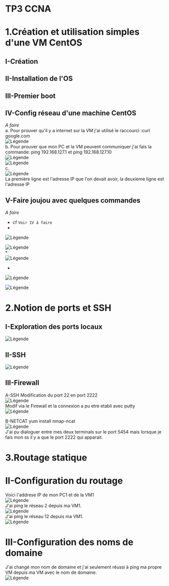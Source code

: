 # TP3 CCNA
# 1.Création et utilisation simples d'une VM CentOS
## I-Création
## II-Installation de l'OS
## III-Premier boot
## IV-Config réseau d'une machine CentOS

   *A faire*  
   a. Pour prouver qu'il y a internet sur la VM j'ai utilisé le raccourci :curl google.com  
   ![Légende](IMG/IMG1.PNG)  
   b. Pour prouver que mon PC et la VM peuvent communiquer j'ai fais la commande: ping 192.168.127.1 et ping 192.168.127.10  
   ![Légende](IMG/IMG2.PNG)  
   ![Légende](IMG/IMG3.PNG)  
   c.  
   ![Légende](IMG/IMG4.PNG)  
   La première ligne est l'adresse IP que l'on devait avoir, la deuxieme ligne est l'adresse IP
   
## V-Faire joujou avec quelques commandes
   *A faire*  
   * cf `Voir IV à faire`  
   *  
   ![Légende](IMG/IMG4_1.PNG)  
   
   ![Légende](IMG/IMG5_1.PNG)  
   *  
   ![Légende](IMG/IMG6.PNG)  
  
   *  
   ![Légende](IMG/IMG7.PNG)  
   
   ![Légende](IMG/IMG8.PNG)  
   
   # 2.Notion de ports et SSH
   
  ## I-Exploration des ports locaux
  ![Légende](IMG/IMG9.PNG)  
  ## II-SSH
  ![Légende](IMG/IMG11.PNG)  
  ## III-Firewall
  A-SSH
  Modification du port 22 en port 2222  
  ![Légende](IMG/IMG12.PNG)    
  Modif via le Firewall et la connexion a pu etre etabli avec putty  
  ![Légende](IMG/IMG13.PNG)  
  
  B-NETCAT
  yum install nmap-ncat  
  ![Légende](IMG/IMG14.PNG)  
J'ai pu dialoguer entre mes deux terminals sur le port 5454 mais lorsque je fais mon ss il y a que le port 2222 qui apparait.

   # 3.Routage statique
   
   # II-Configuration du routage
   Voici l'addrese IP de mon PC1 et de la VM1  
   ![Légende](IMG/IMG15.PNG)  
   J'ai ping le réseau 2 depuis ma VM1.  
   ![Légende](IMG/IMG16.PNG)  
   J'ai ping le réseau 12 depuis ma VM1.  
   ![Légende](IMG/IMG17.PNG)  
    
   # III-Configuration des noms de domaine
   J'ai changé mon nom de domaine et j'ai seulement réussi à ping ma propre VM depuis ma VM avec le nom de domaine.  
   ![Légende](IMG/IMG18.PNG)  
